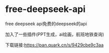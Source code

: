 # free-deepseek-api

free deepseek api免费的deepseek的api

加入了一些插件(PPT生成，ai绘画，航班地铁查询)

下载链接:https://pan.quark.cn/s/9429cbe9c3aa
